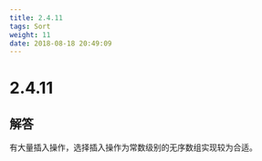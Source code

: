 ```yaml
---
title: 2.4.11
tags: Sort
weight: 11
date: 2018-08-18 20:49:09
---
```


# 2.4.11


## 解答

有大量插入操作，选择插入操作为常数级别的无序数组实现较为合适。
